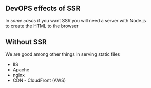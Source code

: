 

## DevOPS effects of SSR

In *some cases* if you want SSR you will need a server with Node.js  
to create the HTML to the browser

## Without SSR

We are good among other things in serving static files

- IIS
- Apache
- nginx
- CDN - CloudFront (AWS)